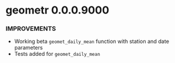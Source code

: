 geometr 0.0.0.9000
=========================
### IMPROVEMENTS
* Working beta `geomet_daily_mean` function with station and date parameters
* Tests added for `geomet_daily_mean`

